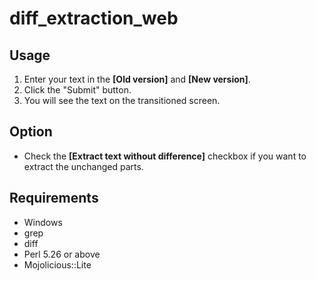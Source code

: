 # diff_extraction_web 

## Usage
1. Enter your text in the **[Old version]** and **[New version]**.  
2. Click the "Submit" button.  
3. You will see the text on the transitioned screen.  

## Option  
- Check the **[Extract text without difference]** checkbox if you want to extract the unchanged parts.

## Requirements
- Windows  
- grep  
- diff  
- Perl 5.26 or above  
- Mojolicious::Lite
